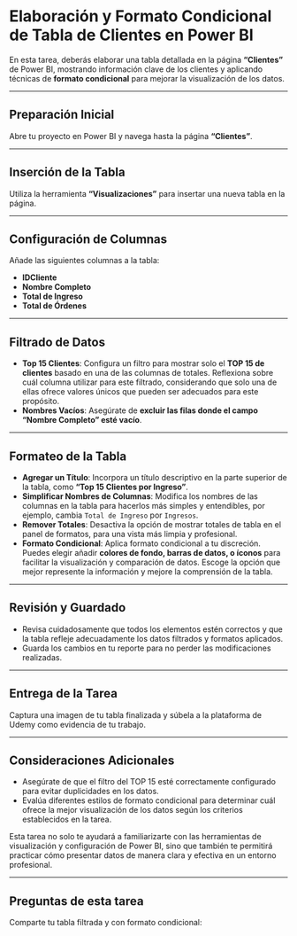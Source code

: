 # Elaboración y Formato Condicional de Tabla de Clientes en Power BI

En esta tarea, deberás elaborar una tabla detallada en la página **“Clientes”** de Power BI, mostrando información clave de los clientes y aplicando técnicas de **formato condicional** para mejorar la visualización de los datos.

---

## Preparación Inicial

Abre tu proyecto en Power BI y navega hasta la página **“Clientes”**.

---

## Inserción de la Tabla

Utiliza la herramienta **“Visualizaciones”** para insertar una nueva tabla en la página.

---

## Configuración de Columnas

Añade las siguientes columnas a la tabla:

* **IDCliente**
* **Nombre Completo**
* **Total de Ingreso**
* **Total de Órdenes**

---

## Filtrado de Datos

* **Top 15 Clientes**: Configura un filtro para mostrar solo el **TOP 15 de clientes** basado en una de las columnas de totales. Reflexiona sobre cuál columna utilizar para este filtrado, considerando que solo una de ellas ofrece valores únicos que pueden ser adecuados para este propósito.
* **Nombres Vacíos**: Asegúrate de **excluir las filas donde el campo “Nombre Completo” esté vacío**.

---

## Formateo de la Tabla

* **Agregar un Título**: Incorpora un título descriptivo en la parte superior de la tabla, como **“Top 15 Clientes por Ingreso”**.
* **Simplificar Nombres de Columnas**: Modifica los nombres de las columnas en la tabla para hacerlos más simples y entendibles, por ejemplo, cambia `Total de Ingreso` por `Ingresos`.
* **Remover Totales**: Desactiva la opción de mostrar totales de tabla en el panel de formatos, para una vista más limpia y profesional.
* **Formato Condicional**: Aplica formato condicional a tu discreción. Puedes elegir añadir **colores de fondo, barras de datos, o íconos** para facilitar la visualización y comparación de datos. Escoge la opción que mejor represente la información y mejore la comprensión de la tabla.

---

## Revisión y Guardado

* Revisa cuidadosamente que todos los elementos estén correctos y que la tabla refleje adecuadamente los datos filtrados y formatos aplicados.
* Guarda los cambios en tu reporte para no perder las modificaciones realizadas.

---

## Entrega de la Tarea

Captura una imagen de tu tabla finalizada y súbela a la plataforma de Udemy como evidencia de tu trabajo.

---

## Consideraciones Adicionales

* Asegúrate de que el filtro del TOP 15 esté correctamente configurado para evitar duplicidades en los datos.
* Evalúa diferentes estilos de formato condicional para determinar cuál ofrece la mejor visualización de los datos según los criterios establecidos en la tarea.

Esta tarea no solo te ayudará a familiarizarte con las herramientas de visualización y configuración de Power BI, sino que también te permitirá practicar cómo presentar datos de manera clara y efectiva en un entorno profesional.

---

## Preguntas de esta tarea

Comparte tu tabla filtrada y con formato condicional: